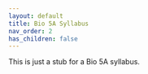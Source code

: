 ```yaml
---
layout: default
title: Bio 5A Syllabus
nav_order: 2
has_children: false
---
```


This is just a stub for a Bio 5A syllabus.
